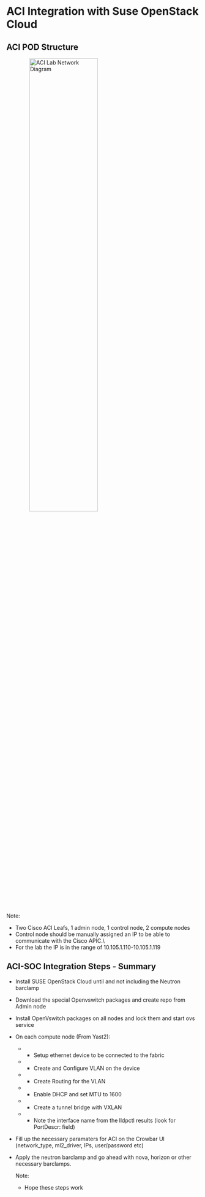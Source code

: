 <!-- .slide: data-state="section-break" id="aci-soc" data-timing="10" -->
# ACI Integration with Suse OpenStack Cloud


<!-- .slide: data-state="normal" id="aci-pod-diagram" data-menu-title="ACI POD for SOC" class="aci-soc" data-timing="40" -->
## ACI POD Structure

<figure>
    <img alt="ACI Lab Network Diagram"
        data-src="images/aci-soc.jpg" style="display: flex; justify-content: center; width: 65%;height: 55%;margin-left: 20px;margin-bottom: 80px;" />
</figure>

Note:
- Two Cisco ACI Leafs, 1 admin node, 1 control node, 2 compute nodes
- Control node should be manually assigned an IP to be able to communicate with the Cisco APIC.\
- For the lab the IP is in the range of 10.105.1.110-10.105.1.119


<!-- .slide: data-state="normal" id="aci-soc-steps" data-menu-title="ACI SOC Integration Steps" class="aci-soc" data-timing="40" -->
## ACI-SOC Integration Steps - Summary
 
*   <!-- .element: class="fragment" -->
    Install SUSE OpenStack Cloud until and not including the Neutron barclamp
*   <!-- .element: class="fragment" -->
    Download the special Openvswitch packages and create repo from Admin node
*   <!-- .element: class="fragment" -->
    Install OpenVswitch packages on all nodes and lock them and start ovs service
*   <!-- .element: class="fragment" -->
    On each compute node (From Yast2):
    *   <!-- .element: class="fragment" -->
         - Setup ethernet device to be connected to the fabric
    *   <!-- .element: class="fragment" -->
         - Create and Configure VLAN on the device
    *   <!-- .element: class="fragment" -->
         - Create Routing for the VLAN
    *   <!-- .element: class="fragment" -->
         - Enable DHCP and set MTU to 1600
    *   <!-- .element: class="fragment" -->
         - Create a tunnel bridge with VXLAN
    *   <!-- .element: class="fragment" -->
         - Note the interface name from the lldpctl results (look for PortDescr: field)
*   <!-- .element: class="fragment" -->
    Fill up the necessary paramaters for ACI on the Crowbar UI (network_type, ml2_driver, IPs, user/password etc)
*   <!-- .element: class="fragment" -->
    Apply the neutron barclamp and go ahead with nova, horizon or other necessary barclamps.

    Note:
    - Hope these steps work
